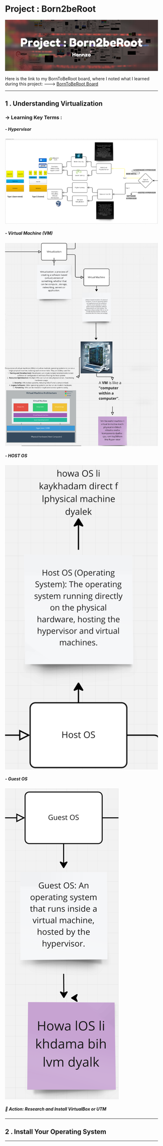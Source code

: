 # Project : Born2beRoot

![](attachment/34928c210dc3c762fa0dd94719e0ea9e.png)

Here is the link to my BornToBeRoot board, where I noted what I learned during this project: ---> [BornToBeRoot Board](https://miro.com/app/board/uXjVLzBvyb8=/)

---

## 1 . Understanding Virtualization
### -> Learning Key Terms :
##### - Hypervisor

![](attachment/f9eed078f3290875a208d037cecb9460.png)

##### - Virtual Machine (VM)

![](attachment/72ad77d81e5d6fcf6d8c43fe876d000f.png)
##### - HOST OS

![](attachment/47353b2b001a30e6b216e715d6d86f2e.png)

##### - Guest OS

![](attachment/86f974c205df545dfe5cb66e4b9cb1bf.png)

##### 📝 Action: Research and Install VirtualBox or UTM

---

## 2 . Install Your Operating System



---
